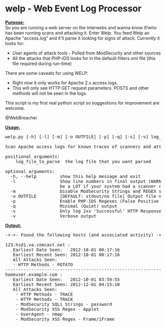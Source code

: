 welp - Web Event Log Processor
====

<u><b>Purpose:</b></u> <br>
So you are running a web server on the Interwebs and wanna know if/who has been running scans and attacking it. Enter Welp. You feed Welp an Apache "access.log" and it'll parse it looking for signs of attack. Currently it looks for:
<br>
   - User agents of attack tools - Pulled from ModSecurity and other sources<br>
   - All the attacks that PHP-IDS looks for in the default-filters.xml file (this file required during run-time)</ul>

There are some caveats for using WELP:<br>
   - Right now it only works for Apache 2.x access.logs.<br>
   - This will only see HTTP GET request parameters. POSTS and other methods will not be seen in the logs.<br>

This script is my first real python script so suggestions for improvement are welcome.<br>

@WebBreacher

<u><b>Usage:</b></u><br>
<pre>
welp.py [-h] [-l] [-m] [-o OUTFILE] [-p] [-q] [-s] [-v] log_file_to_parse

Scan Apache access logs for known traces of scanners and attack

positional arguments:
    log_file_to_parse  the log file that you want parsed

optional arguments:
  -h, --help         show this help message and exit
  -l                 Show line numbers in final output (WARNING: There could
                     be a LOT if your system had a scanner run against it.) [DEFAULT: off]
  -m                 Disable ModSecurity Strings and REGEX searches [DEFAULT: on]
  -o OUTFILE         [DEFAULT: stdout/no file] Output file name
  -p                 Enable PHP-IDS Regexes (False Positive prone) [DEFAULT: off]
  -q                 Minimal (Quiet) output
  -s                 Only log 2xx 'Successful' HTTP Response Codes [DEFAULT: off]
  -v                 Verbose output</pre>

<u><b>Output:</b></u>
<pre>
-+-+- Found the following hosts (and associated activity) -+-+-

123.hsd1.va.comcast.net :
   Earliest Date Seen:   2012-10-01 00:17:16
   Earliest Recent Seen: 2012-10-01 00:17:16
   All Attacks Seen:
   - HTTP Methods - POTATO
---------------------------------------------------------------
homeuser.example.com :
   Earliest Date Seen:   2012-10-01 03:59:55
   Earliest Recent Seen: 2012-12-01 04:15:10
   All Attacks Seen:
	- HTTP Methods - TRACE
	- HTTP Methods - TRACK
	- ModSecurity SQLi Strings - password
	- ModSecurity XSS Regex - Applet
	- UserAgent - nmap
	- ModSecurity XSS Regex - Frame/iFrame

</pre>